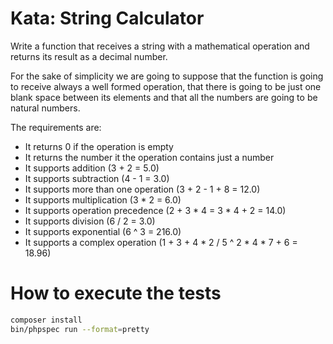 # Kata: String Calculator

Write a function that receives a string with a mathematical operation and returns its result as a decimal number.

For the sake of simplicity we are going to suppose that the function is going to receive always a well formed operation, 
that there is going to be just one blank space between its elements and that all the numbers are going to be natural numbers.

The requirements are:

 * It returns 0 if the operation is empty
 * It returns the number it the operation contains just a number
 * It supports addition (3 + 2 = 5.0)
 * It supports subtraction (4 - 1 = 3.0)
 * It supports more than one operation (3 + 2 - 1 + 8 = 12.0)
 * It supports multiplication (3 * 2 = 6.0)
 * It supports operation precedence (2 + 3 * 4 = 3 * 4 + 2 = 14.0)
 * It supports division (6 / 2 = 3.0)
 * It supports exponential (6 ^ 3 = 216.0)
 * It supports a complex operation (1 + 3 + 4 * 2 / 5 ^ 2 * 4 * 7 + 6 = 18.96)

# How to execute the tests

```bash
composer install    
bin/phpspec run --format=pretty
```
